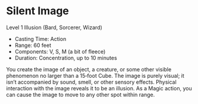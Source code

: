 # Silent Image
Level 1 Illusion (Bard, Sorcerer, Wizard)

- Casting Time: Action
- Range: 60 feet
- Components: V, S, M (a bit of fleece)
- Duration: Concentration, up to 10 minutes

You create the image of an object, a creature, or some other visible phenomenon no larger than a 15‑foot Cube. The image is purely visual; it isn’t accompanied by sound, smell, or other sensory effects. Physical interaction with the image reveals it to be an illusion. As a Magic action, you can cause the image to move to any other spot within range.
